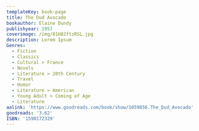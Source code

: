 ```yaml
---
templateKey: book-page
title: The Dud Avocado
bookauthor: Elaine Dundy
publishyear: 1957
coverimage: /img/81H82ftzRSL.jpg
description: Lorem Ipsum
Genres:
  - Fiction
  - Classics
  - Cultural > France
  - Novels
  - Literature > 20th Century
  - Travel
  - Humor
  - Literature > American
  - Young Adult > Coming of Age
  - Literature
aalink: 'https://www.goodreads.com/book/show/1059856.The_Dud_Avocado'
goodreads: '3.62'
ISBN: '1590172329'
---
```



